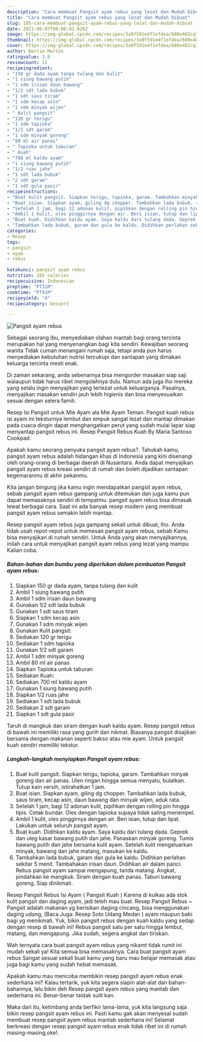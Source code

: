 ```yaml
---
description: "Cara membuat Pangsit ayam rebus yang lezat dan Mudah Dibuat"
title: "Cara membuat Pangsit ayam rebus yang lezat dan Mudah Dibuat"
slug: 185-cara-membuat-pangsit-ayam-rebus-yang-lezat-dan-mudah-dibuat
date: 2021-06-07T08:06:42.626Z
image: https://img-global.cpcdn.com/recipes/3a9f591e4f1efdea/680x482cq70/pangsit-ayam-rebus-foto-resep-utama.jpg
thumbnail: https://img-global.cpcdn.com/recipes/3a9f591e4f1efdea/680x482cq70/pangsit-ayam-rebus-foto-resep-utama.jpg
cover: https://img-global.cpcdn.com/recipes/3a9f591e4f1efdea/680x482cq70/pangsit-ayam-rebus-foto-resep-utama.jpg
author: Bertie Morton
ratingvalue: 3.8
reviewcount: 11
recipeingredient:
- "150 gr dada ayam tanpa tulang dan kulit"
- "1 siung bawang putih"
- "1 sdm irisan daun bawang"
- "1/2 sdt lada bubuk"
- "1 sdt saus tiram"
- "1 sdm kecap asin"
- "1 sdm minyak wijen"
- " Kulit pangsit"
- "120 gr terigu"
- "1 sdm tapioka"
- "1/2 sdt garam"
- "1 sdm minyak goreng"
- "80 ml air panas"
- " Tapioka untuk taburan"
- " Kuah"
- "700 ml kaldu ayam"
- "1 siung bawang putih"
- "1/2 ruas jahe"
- "1 sdt lada bubuk"
- "2 sdt garam"
- "1 sdt gula pasir"
recipeinstructions:
- "Buat kulit pangsit. Siapkan terigu, tapioka, garam. Tambahkan minyak goreng dan air panas. Ulen ringan hingga semua menyatu, bulatkan. Tutup kain versih, istirahatkan 1 jam."
- "Buat isian. Siapkan ayam, giling dg chopper. Tambahkan lada bubuk, saus tiram, kecap asin, daun bawang dan minyak wijen, aduk rata."
- "Setelah 1 jam, bagi 12 adonan kulit, pipihkan dengan rolling pin hingga tipis. Cetak bundar. Oles dengan tapioka supaya tidak saling menempel."
- "Ambil 1 kulit, oles pinggirnya dengan air. Beri isian, tutup dan lipat. Lakukan untuk seluruh pangsit ayam."
- "Buat kuah. Didihkan kaldu ayam. Saya kaldu dari tulang dada. Geprek dan uleg kasar bawang putih dan jahe. Panaskan minyak goreng. Tumis bawang putih dan jahe bersama kulit ayam. Setelah kulit mengeluarkan minyak, bawang dan jahe matang, masukan ke kaldu."
- "Tambahkan lada bubuk, garam dan gula ke kaldu. Didihkan perlahan sekitar 5 menit. Tambahakan irisan daun. Didihkan air dalam panci. Rebus pangsit ayam sampai mengapung, tanda matang. Angkat, pindahkan ke mangkuk. Siram dengan kuah panas. Taburi bawang goreng. Siap dinikmati."
categories:
- Resep
tags:
- pangsit
- ayam
- rebus

katakunci: pangsit ayam rebus 
nutrition: 265 calories
recipecuisine: Indonesian
preptime: "PT31M"
cooktime: "PT41M"
recipeyield: "4"
recipecategory: Dessert

---
```



![Pangsit ayam rebus](https://img-global.cpcdn.com/recipes/3a9f591e4f1efdea/680x482cq70/pangsit-ayam-rebus-foto-resep-utama.jpg)

Sebagai seorang ibu, menyediakan olahan mantab bagi orang tercinta merupakan hal yang menyenangkan bagi kita sendiri. Kewajiban seorang  wanita Tidak cuman menangani rumah saja, tetapi anda pun harus menyediakan kebutuhan nutrisi tercukupi dan santapan yang dimakan keluarga tercinta mesti enak.

Di zaman  sekarang, anda sebenarnya bisa mengorder masakan siap saji walaupun tidak harus ribet mengolahnya dulu. Namun ada juga lho mereka yang selalu ingin menyajikan yang terlezat untuk keluarganya. Pasalnya, menyajikan masakan sendiri jauh lebih higienis dan bisa menyesuaikan sesuai dengan selera famili. 

Resep Isi Pangsit untuk Mie Ayam ala Mie Ayam Teman. Pangsit kuah rebus isi ayam ini teksturnya lembut dan empuk sangat lezat dan mantap dimakan pada cuaca dingin dapat menghangatkan perut yang sudah mulai lapar siap menyantap pangsit rebus ini. Resep Pangsit Rebus Kuah By Maria Santoso Cookpad.

Apakah kamu seorang penyuka pangsit ayam rebus?. Tahukah kamu, pangsit ayam rebus adalah hidangan khas di Indonesia yang kini disenangi oleh orang-orang di berbagai daerah di Nusantara. Anda dapat menyajikan pangsit ayam rebus kreasi sendiri di rumah dan boleh dijadikan santapan kegemaranmu di akhir pekanmu.

Kita jangan bingung jika kamu ingin mendapatkan pangsit ayam rebus, sebab pangsit ayam rebus gampang untuk ditemukan dan juga kamu pun dapat memasaknya sendiri di tempatmu. pangsit ayam rebus bisa dimasak lewat berbagai cara. Saat ini ada banyak resep modern yang membuat pangsit ayam rebus semakin lebih mantap.

Resep pangsit ayam rebus juga gampang sekali untuk dibuat, lho. Anda tidak usah repot-repot untuk memesan pangsit ayam rebus, sebab Kamu bisa menyajikan di rumah sendiri. Untuk Anda yang akan menyajikannya, inilah cara untuk menyajikan pangsit ayam rebus yang lezat yang mampu Kalian coba.

<!--inarticleads1-->

##### Bahan-bahan dan bumbu yang diperlukan dalam pembuatan Pangsit ayam rebus:

1. Siapkan 150 gr dada ayam, tanpa tulang dan kulit
1. Ambil 1 siung bawang putih
1. Ambil 1 sdm irisan daun bawang
1. Gunakan 1/2 sdt lada bubuk
1. Gunakan 1 sdt saus tiram
1. Siapkan 1 sdm kecap asin
1. Gunakan 1 sdm minyak wijen
1. Gunakan  Kulit pangsit:
1. Sediakan 120 gr terigu
1. Sediakan 1 sdm tapioka
1. Gunakan 1/2 sdt garam
1. Ambil 1 sdm minyak goreng
1. Ambil 80 ml air panas
1. Siapkan  Tapioka untuk taburan
1. Sediakan  Kuah:
1. Sediakan 700 ml kaldu ayam
1. Gunakan 1 siung bawang putih
1. Siapkan 1/2 ruas jahe
1. Sediakan 1 sdt lada bubuk
1. Sediakan 2 sdt garam
1. Siapkan 1 sdt gula pasir


Taruh di mangkuk dan siram dengan kuah kaldu ayam. Resep pangsit rebus di bawah ini memiliki rasa yang gurih dan nikmat. Biasanya pangsit disajikan bersama dengan makanan seperti bakso atau mie ayam. Untuk pangsit kuah sendiri memiliki tekstur. 

<!--inarticleads2-->

##### Langkah-langkah menyiapkan Pangsit ayam rebus:

1. Buat kulit pangsit. Siapkan terigu, tapioka, garam. Tambahkan minyak goreng dan air panas. Ulen ringan hingga semua menyatu, bulatkan. Tutup kain versih, istirahatkan 1 jam.
1. Buat isian. Siapkan ayam, giling dg chopper. Tambahkan lada bubuk, saus tiram, kecap asin, daun bawang dan minyak wijen, aduk rata.
1. Setelah 1 jam, bagi 12 adonan kulit, pipihkan dengan rolling pin hingga tipis. Cetak bundar. Oles dengan tapioka supaya tidak saling menempel.
1. Ambil 1 kulit, oles pinggirnya dengan air. Beri isian, tutup dan lipat. Lakukan untuk seluruh pangsit ayam.
1. Buat kuah. Didihkan kaldu ayam. Saya kaldu dari tulang dada. Geprek dan uleg kasar bawang putih dan jahe. Panaskan minyak goreng. Tumis bawang putih dan jahe bersama kulit ayam. Setelah kulit mengeluarkan minyak, bawang dan jahe matang, masukan ke kaldu.
1. Tambahkan lada bubuk, garam dan gula ke kaldu. Didihkan perlahan sekitar 5 menit. Tambahakan irisan daun. Didihkan air dalam panci. Rebus pangsit ayam sampai mengapung, tanda matang. Angkat, pindahkan ke mangkuk. Siram dengan kuah panas. Taburi bawang goreng. Siap dinikmati.


Resep Pangsit Rebus Isi Ayam ( Pangsit Kuah ) Karena di kulkas ada stok kulit pangsit dan daging ayam, jadi teteh mau buat. Resep Pangsit Rebus ~ Pangsit adalah makanan yg berisikan daging cincang, bisa menggunakan daging udang, (Baca Juga: Resep Soto Udang Medan ) ayam maupun babi bagi yg menikmati. Yuk, bikin pangsit rebus dengan kuah kaldu yang sedap dengan resep di bawah ini! Rebus pangsit satu per satu hingga lembut, matang, dan mengapung. Jika sudah, segera angkat dan tiriskan. 

Wah ternyata cara buat pangsit ayam rebus yang nikamt tidak rumit ini mudah sekali ya! Kita semua bisa memasaknya. Cara buat pangsit ayam rebus Sangat sesuai sekali buat kamu yang baru mau belajar memasak atau juga bagi kamu yang sudah hebat memasak.

Apakah kamu mau mencoba membikin resep pangsit ayam rebus enak sederhana ini? Kalau tertarik, yuk kita segera siapin alat-alat dan bahan-bahannya, lalu bikin deh Resep pangsit ayam rebus yang mantab dan sederhana ini. Benar-benar taidak sulit kan. 

Maka dari itu, ketimbang anda berfikir lama-lama, yuk kita langsung saja bikin resep pangsit ayam rebus ini. Pasti kamu gak akan menyesal sudah membuat resep pangsit ayam rebus mantab sederhana ini! Selamat berkreasi dengan resep pangsit ayam rebus enak tidak ribet ini di rumah masing-masing,oke!.

